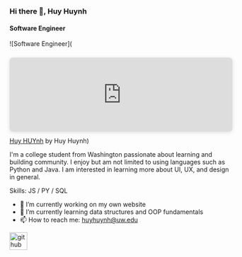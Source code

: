 ### Hi there 👋, Huy Huynh
#### Software Engineer
![Software Engineer](<div style="position: relative; width: 100%; height: 0; padding-top: 33.3333%;  padding-bottom: 0; box-shadow: 0 2px 8px 0 rgba(63,69,81,0.16); margin-top: 1.6em; margin-bottom: 0.9em; overflow: hidden;  border-radius: 8px; will-change: transform;">   <iframe loading="lazy" style="position: absolute; width: 100%; height: 100%; top: 0; left: 0; border: none; padding: 0;margin: 0;"     src="https:&#x2F;&#x2F;www.canva.com&#x2F;design&#x2F;DAFvasLrpTk&#x2F;view?embed" allowfullscreen="allowfullscreen" allow="fullscreen">   </iframe> </div> <a href="https:&#x2F;&#x2F;www.canva.com&#x2F;design&#x2F;DAFvasLrpTk&#x2F;view?utm_content=DAFvasLrpTk&amp;utm_campaign=designshare&amp;utm_medium=embeds&amp;utm_source=link" target="_blank" rel="noopener">Huy HUYnh</a> by Huy Huynh)

I'm a college student from Washington passionate about learning and building community. I enjoy but am not limited to using languages such as Python and Java. I am interested in learning more about UI, UX, and design in general.

Skills: JS / PY / SQL

- 🔭 I’m currently working on my own website 
- 🌱 I’m currently learning data structures and OOP fundamentals 
- 📫 How to reach me: huyhuynh@uw.edu 


[<img src='https://cdn.jsdelivr.net/npm/simple-icons@3.0.1/icons/github.svg' alt='github' height='40'>](https://github.com/huy-cao-huynh)  

